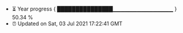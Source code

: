 - ⏳ Year progress { ███████████████▁▁▁▁▁▁▁▁▁▁▁▁▁▁▁ } 50.34 %
- ⏰ Updated on Sat, 03 Jul 2021 17:22:41 GMT

